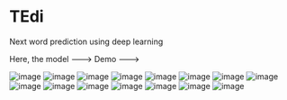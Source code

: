 # TEdi
Next word prediction using deep learning

Here, the model --->
Demo            --->

![image](https://github.com/Abdul-Rahman-26/TEdi/assets/113432797/66d9750c-f27f-4b06-abca-8e5c7bfc3ff6)
![image](https://github.com/Abdul-Rahman-26/TEdi/assets/113432797/72ebaa61-86c9-46c2-b056-62f7f91b5002)
![image](https://github.com/Abdul-Rahman-26/TEdi/assets/113432797/5e2d7f60-ceec-493d-a827-835c68ed4eba)
![image](https://github.com/Abdul-Rahman-26/TEdi/assets/113432797/df383f58-24a3-4519-a8db-d7ac4ef43ec9)
![image](https://github.com/Abdul-Rahman-26/TEdi/assets/113432797/8de0a05c-f6df-4cbd-a2a6-3db32e092181)
![image](https://github.com/Abdul-Rahman-26/TEdi/assets/113432797/0a12f701-390c-4926-ae61-5586c9ae6230)
![image](https://github.com/Abdul-Rahman-26/TEdi/assets/113432797/01bb00ad-92fd-46bd-b62a-4431746771e9)
![image](https://github.com/Abdul-Rahman-26/TEdi/assets/113432797/5a942d7d-03d3-464f-8510-843e953d8558)
![image](https://github.com/Abdul-Rahman-26/TEdi/assets/113432797/e3050143-73bb-4b20-b75f-2a1742c275a9)
![image](https://github.com/Abdul-Rahman-26/TEdi/assets/113432797/34834ce2-538c-423f-9045-5987d5951cc5)
![image](https://github.com/Abdul-Rahman-26/TEdi/assets/113432797/cb1e5143-cbd9-4c3a-86a9-2d2b2d90e3ec)
![image](https://github.com/Abdul-Rahman-26/TEdi/assets/113432797/fc729839-1d40-46ed-8ad9-8db5a52a2dba)
![image](https://github.com/Abdul-Rahman-26/TEdi/assets/113432797/d2a5f5ed-ab43-4131-a339-6e23461bc221)
![image](https://github.com/Abdul-Rahman-26/TEdi/assets/113432797/e69a9502-726d-4c90-bc64-523319841665)
![image](https://github.com/Abdul-Rahman-26/TEdi/assets/113432797/e7ddb4b3-f650-42e6-a5ce-b2aba5549cdd)
